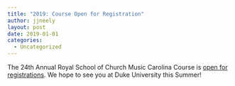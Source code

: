 ```yaml
---
title: "2019: Course Open for Registration"
author: jjneely
layout: post
date: 2019-01-01
categories:
  - Uncategorized
---
```


The 24th Annual Royal School of Church Music Carolina Course is [open for
registrations][1].  We hope to see you at Duke University this Summer!

[1]: /register
